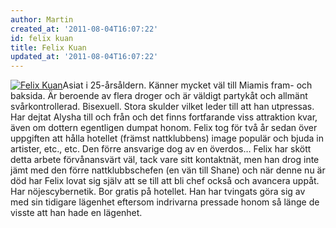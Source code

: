 ```yaml
---
author: Martin
created_at: '2011-08-04T16:07:22'
id: felix kuan
title: Felix Kuan
updated_at: '2011-08-04T16:07:22'
---
```

[<img src="http://kampanj.ripperdoc.net/wp-content/uploads/Felix-Kuan-300x225.jpg" title="Felix Kuan" class="alignright size-medium wp-image-632" />]Asiat i 25-årsåldern. Känner mycket väl till Miamis fram- och baksida. Är beroende av flera droger och är väldigt partykåt och allmänt svårkontrollerad. Bisexuell. Stora skulder vilket leder till att han utpressas. Har dejtat Alysha till och från och det finns fortfarande viss attraktion kvar, även om dottern egentligen dumpat honom. Felix tog för två år sedan över uppgiften att hålla hotellet (främst nattklubbens) image populär och bjuda in artister, etc., etc. Den förre ansvarige dog av en överdos… Felix har skött detta arbete förvånansvärt väl, tack vare sitt kontaktnät, men han drog inte jämt med den förre nattklubbschefen (en vän till Shane) och när denne nu är död har Felix lovat sig själv att se till att bli chef också och avancera uppåt. Har nöjescybernetik. Bor gratis på hotellet. Han har tvingats göra sig av med sin tidigare lägenhet eftersom indrivarna pressade honom så länge de visste att han hade en lägenhet.

  [<img src="http://kampanj.ripperdoc.net/wp-content/uploads/Felix-Kuan-300x225.jpg" title="Felix Kuan" class="alignright size-medium wp-image-632" />]: http://kampanj.ripperdoc.net/wp-content/uploads/Felix-Kuan.jpg